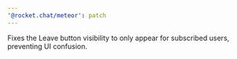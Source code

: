 ```yaml
---
'@rocket.chat/meteor': patch
---
```


Fixes the Leave button visibility to only appear for subscribed users, preventing UI confusion.
